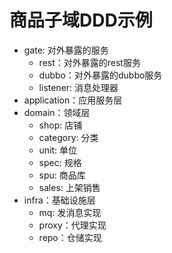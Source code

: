 # 商品子域DDD示例

* gate: 对外暴露的服务
    * rest：对外暴露的rest服务
    * dubbo：对外暴露的dubbo服务
    * listener: 消息处理器
* application：应用服务层
* domain：领域层
    * shop: 店铺
    * category: 分类
    * unit: 单位
    * spec: 规格
    * spu: 商品库
    * sales: 上架销售
* infra：基础设施层
    * mq: 发消息实现
    * proxy：代理实现
    * repo：仓储实现